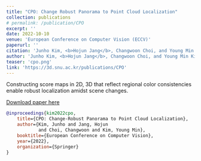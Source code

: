 ```yaml
---
title: "CPO: Change Robust Panorama to Point Cloud Localization"
collection: publications
# permalink: /publication/CPO
excerpt: ''
date: 2022-10-10
venue: 'European Conference on Computer Vision (ECCV)'
paperurl: ''
citation: 'Junho Kim, <b>Hojun Jang</b>, Changwoon Choi, and Young Min Kim, CPO: Change Robust Panorama to Point Cloud Localization, in <i>European Conference on Computer Vision</i>, 2022.'
author: 'Junho Kim, <b>Hojun Jang</b>, Changwoon Choi, and Young Min Kim'
teaser: 'cpo.png'
link: 'https://3d.snu.ac.kr/publications/CPO'
---
```

Constructing score maps in 2D, 3D that reflect regional color consistencies enable robust localization amidst scene changes.

[Download paper here](https://www.ecva.net/papers/eccv_2022/papers_ECCV/html/1567_ECCV_2022_paper.php)

```bibtex
@inproceedings{kim2022cpo,
    title={CPO: Change-Robust Panorama to Point Cloud Localization},
    author={Kim, Junho and Jang, Hojun 
            and Choi, Changwoon and Kim, Young Min},
    booktitle={European Conference on Computer Vision},
    year={2022},
    organization={Springer}
}
```